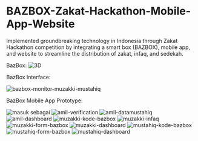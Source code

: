 # BAZBOX-Zakat-Hackathon-Mobile-App-Website
Implemented groundbreaking technology in Indonesia through Zakat Hackathon competition by integrating a smart box (BAZBOX), mobile app, and website to streamline the distribution of zakat, infaq, and sedekah.

BazBox:
![3D](https://github.com/user-attachments/assets/370c4396-3ecf-49fd-8576-5e7f10147957)

BazBox Interface:

![bazbox-monitor-muzakki-mustahiq](https://github.com/user-attachments/assets/bd28e615-80c6-4ded-84f5-0ef2025ebe58)

BazBox Mobile App Prototype:

![masuk sebagai](https://github.com/user-attachments/assets/3557923d-6801-4616-be63-0436381ad12e)
![amil-verification](https://github.com/user-attachments/assets/3a4dcb19-4b13-491e-9ed4-7f73c6f8075f)
![amil-datamustahiq](https://github.com/user-attachments/assets/30c19274-dfd4-4d5c-b725-3f9dd376d9fe)
![amil-dashboard](https://github.com/user-attachments/assets/f2e2ec81-1f8b-4589-9ad3-454b49e7ed62)
![muzakki-kode-bazbox](https://github.com/user-attachments/assets/767e9d8e-209c-4323-bb9c-39f91c3fafdf)
![muzakki-infaq](https://github.com/user-attachments/assets/fb64a9ae-98ef-43b8-8157-06ef601bf03b)
![muzakki-form-bazbox](https://github.com/user-attachments/assets/21015df1-88c0-4e20-8545-5488f96db0a8)
![muzakki-dashboard](https://github.com/user-attachments/assets/dfac0c66-5de2-4c8e-b8e3-c297e58e912c)
![mustahiq-kode-bazbox](https://github.com/user-attachments/assets/2af809a7-08c2-4527-9f45-3a245cc4caa0)
![mustahiq-form-bazbox](https://github.com/user-attachments/assets/c9f48388-bd54-4545-9d5c-8dd6b4f97523)
![mustahiq-dashboard](https://github.com/user-attachments/assets/5279ff1d-e938-4e5b-867d-fa43da0d72c1)
